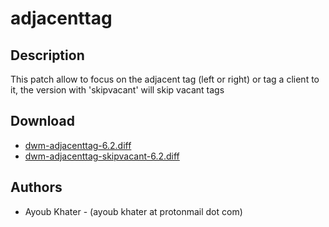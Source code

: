adjacenttag
===========

Description
-----------
This patch allow to focus on the adjacent tag (left or right) or tag a client
to it, the version with 'skipvacant' will skip vacant tags

Download
--------
* [dwm-adjacenttag-6.2.diff](dwm-adjacenttag-6.2.diff)
* [dwm-adjacenttag-skipvacant-6.2.diff](dwm-adjacenttag_skipvacant-6.2.diff)

Authors
-------
* Ayoub Khater - (ayoub khater at protonmail dot com)
